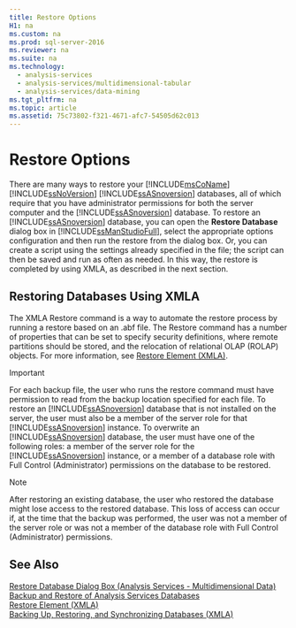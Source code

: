 ```yaml
---
title: Restore Options
H1: na
ms.custom: na
ms.prod: sql-server-2016
ms.reviewer: na
ms.suite: na
ms.technology: 
  - analysis-services
  - analysis-services/multidimensional-tabular
  - analysis-services/data-mining
ms.tgt_pltfrm: na
ms.topic: article
ms.assetid: 75c73802-f321-4671-afc7-54505d62c013
---
```

# Restore Options
  There are many ways to restore your [!INCLUDE[msCoName](../../Topics/TopicNameContainA/includes/msCoName_md.md)] [!INCLUDE[ssNoVersion](../../Topics/TopicNameContainA/includes/ssNoVersion_md.md)] [!INCLUDE[ssASnoversion](../../Topics/TopicNameContainA/includes/ssASnoversion_md.md)] databases, all of which require that you have administrator permissions for both the server computer and the [!INCLUDE[ssASnoversion](../../Topics/TopicNameContainA/includes/ssASnoversion_md.md)] database. To restore an [!INCLUDE[ssASnoversion](../../Topics/TopicNameContainA/includes/ssASnoversion_md.md)] database, you can open the **Restore Database** dialog box in [!INCLUDE[ssManStudioFull](../../Topics/TopicNameContainA/includes/ssManStudioFull_md.md)], select the appropriate options configuration and then run the restore from the dialog box. Or, you can create a script using the settings already specified in the file; the script can then be saved and run as often as needed. In this way, the restore is completed by using XMLA, as described in the next section.  
  
## Restoring Databases Using XMLA  
 The XMLA Restore command is a way to automate the restore process by running a restore based on an .abf file. The Restore command has a number of properties that can be set to specify security definitions, where remote partitions should be stored, and the relocation of relational OLAP (ROLAP) objects. For more information, see [Restore Element &#40;XMLA&#41;](../Topic/Restore%20Element%20\(XMLA\).md).  
  
> [!IMPORTANT]  
>  For each backup file, the user who runs the restore command must have permission to read from the backup location specified for each file. To restore an [!INCLUDE[ssASnoversion](../../Topics/TopicNameContainA/includes/ssASnoversion_md.md)] database that is not installed on the server, the user must also be a member of the server role for that [!INCLUDE[ssASnoversion](../../Topics/TopicNameContainA/includes/ssASnoversion_md.md)] instance. To overwrite an [!INCLUDE[ssASnoversion](../../Topics/TopicNameContainA/includes/ssASnoversion_md.md)] database, the user must have one of the following roles: a member of the server role for the [!INCLUDE[ssASnoversion](../../Topics/TopicNameContainA/includes/ssASnoversion_md.md)] instance, or a member of a database role with Full Control (Administrator) permissions on the database to be restored.  
  
> [!NOTE]  
>  After restoring an existing database, the user who restored the database might lose access to the restored database. This loss of access can occur if, at the time that the backup was performed, the user was not a member of the server role or was not a member of the database role with Full Control (Administrator) permissions.  
  
## See Also  
 [Restore Database Dialog Box &#40;Analysis Services - Multidimensional Data&#41;](../../Topics/TopicNameNotContainA/Restore-Database-Dialog-Box--Analysis-Services---Multidimensional-Data-.md)   
 [Backup and Restore of Analysis Services Databases](../../Topics/TopicNameNotContainA/Backup-and-Restore-of-Analysis-Services-Databases.md)   
 [Restore Element &#40;XMLA&#41;](../Topic/Restore%20Element%20\(XMLA\).md)   
 [Backing Up, Restoring, and Synchronizing Databases &#40;XMLA&#41;](../Topic/Backing%20Up,%20Restoring,%20and%20Synchronizing%20Databases%20\(XMLA\).md)  
  
  